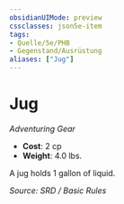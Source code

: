 ```yaml
---
obsidianUIMode: preview
cssclasses: json5e-item
tags:
- Quelle/5e/PHB
- Gegenstand/Ausrüstung
aliases: ["Jug"]
---
```

# Jug
*Adventuring Gear*  

- **Cost**: 2 cp
- **Weight**: 4.0 lbs.

A jug holds 1 gallon of liquid.

*Source: SRD / Basic Rules*